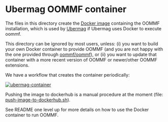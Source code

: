 # Ubermag OOMMF container

The files in this directory create the [Docker image](https://hub.docker.com/r/oommf/oommf) containing the OOMMF
installation, which is used by [Ubermag](https://ubermag.github.io) if Ubermag
uses Docker to execute oommf.

This directory can be ignored by most users, unless: (i) you want to build your own Docker container to provide OOMMF (and you are not happy with the one provided through [oommf/oommf](https://hub.docker.com/u/oommf)), or (ii) you want to update that container with a more recent version of OOMMF or newer/other OOMMF extensions.

We have a workflow that creates the container periodically:

[![ubermag-container](https://github.com/fangohr/oommf/actions/workflows/ubermag-container.yml/badge.svg)](https://github.com/fangohr/oommf/actions/workflows/ubermag-container.yml)

Pushing the image to dockerhub is a manual procedure at the moment (file: [push-image-to-dockerhub.sh](push-image-to-dockerhub.sh)).

See README one level up for more details on how to use the Docker container to run OOMMF.




